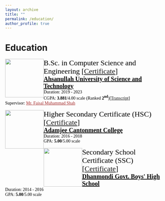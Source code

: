 ```yaml
---
layout: archive
title: ""
permalink: /education/
author_profile: true
---
```


# Education
<!-- B.Sc -->
<img src="/images/LogoAust.png" style="float:left;width:125px;height:125px;"><span style="font-family:Georgia; color:black;"><span style="font-size:18pt">B.Sc. in Computer Science and Engineering [[Certificate](https://mustavi-ibne-masum.github.io/files/Education/BSc_Certificate.pdf)]</span><br/>
<span style="color:black; font-size:20px; font-family:Calisto MT"><b><a href="https://aust.edu" target="_blank" style="color:black;">Ahsanullah University of Science and Technology</a></b></span><br/>
Duration: 2019 - 2023 <br/>
CGPA: <b>3.881</b>/4.00 scale (Ranked <b>2<sup>nd</sup></b>)[[Transcript](https://mustavi-ibne-masum.github.io/files/Education/Mustavi_Ibne_Masum_Academic_Transcript.pdf)]<br/>
Supervisor: <a style="color:brown;" href="https://aust.edu/cse/faculty_member/mr_faisal_muhammad_shah">Mr. Faisal Muhammad Shah</a><br/>
</span>

<!-- HSC -->
<img src="/images/Adamjee_Cantonment_College_Monogram.png" style="float:left;width:125px;height:125px;"><span style="font-family:Georgia; color:black;">
<span style="font-size:18pt">Higher Secondary Certificate (HSC) [[Certificate](https://mustavi-ibne-masum.github.io/files/Education/HSC_Certificate.pdf)]</span><br/>
<span style="color:black; font-size:20px"><b><a href="https://acc.edu.bd/" target="_blank" style="color:black;">Adamjee Cantonment College</a></b></span><br/>
Duration: 2016 - 2018 <br/>
GPA: <b>5.00</b>/5.00 scale <br/>
</span>

<!-- SSC -->
<img src="/images/dgbhs.png" style="float:left;width:125px;height:125px;"><span style="font-family:Georgia; color:black;">
<span style="font-size:18pt">Secondary School Certificate (SSC) [[Certificate](https://mustavi-ibne-masum.github.io/files/Education/SSC_Certificate.pdf)]</span><br/>
<span style="color:black; font-size:20px"><b><a href="http://www.dgbhs.edu.bd/" target="_blank" style="color:black;">Dhanmondi Govt. Boys' High School</a></b></span><br/>
Duration: 2014 - 2016 <br/>
GPA: <b>5.00</b>/5.00 scale <br/>
</span>